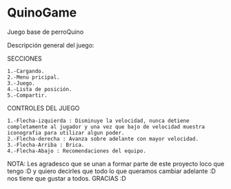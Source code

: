 # QuinoGame
Juego base de perroQuino

Descripción general del juego:

  SECCIONES
  
    1.-Cargando.
    2.-Menu pricipal.
    3.-Juego.
    4.-Lista de posición.
    5.-Compartir.
    
  CONTROLES DEL JUEGO
  
    1.-Flecha-izquierda : Disminuye la velocidad, nunca detiene completamente al jugador y una vez que bajo de velocidad muestra iconografia para utilizar algun poder.
    2.-Flecha-derecha : Avanza sobre adelante con mayor velocidad.
    3.-Flecha-Arriba : Brica.
    4.-Flecha-Abajo : Recomendaciones del equipo.
    
  
  
NOTA: Les agradesco que se unan a formar parte de este proyecto loco que tengo :D y quiero decirles que todo lo que queramos cambiar adelante :D nos tiene que gustar a todos.
GRACIAS :D
  
